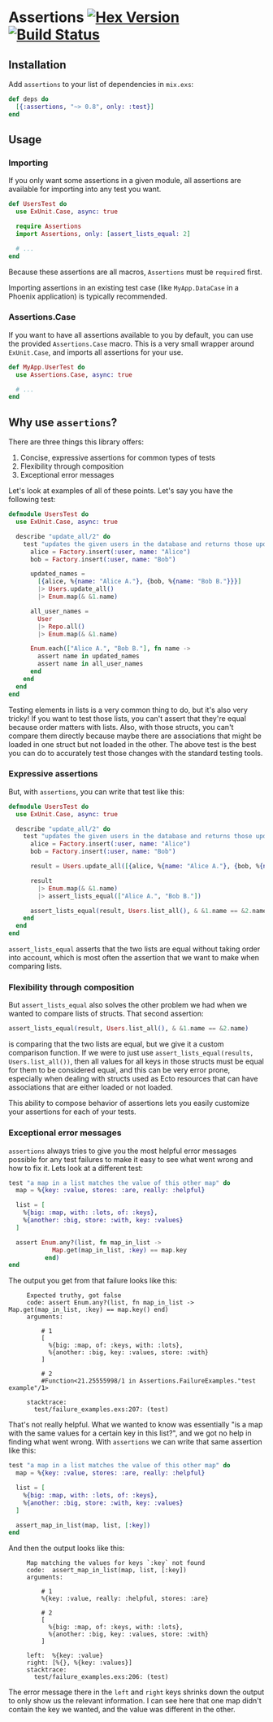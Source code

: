 # Assertions [![Hex Version](https://img.shields.io/hexpm/v/assertions.svg)](https://hex.pm/packages/assertions) [![Build Status](https://travis-ci.com/devonestes/assertions.svg?branch=master)](https://travis-ci.com/devonestes/assertions)

## Installation

Add `assertions` to your list of dependencies in `mix.exs`:

```elixir
def deps do
  [{:assertions, "~> 0.8", only: :test}]
end
```

## Usage

### Importing

If you only want some assertions in a given module, all assertions are available
for importing into any test you want.

```elixir
def UsersTest do
  use ExUnit.Case, async: true

  require Assertions
  import Assertions, only: [assert_lists_equal: 2]

  # ...
end
```

Because these assertions are all macros, `Assertions` must be `require`d first.

Importing assertions in an existing test case (like `MyApp.DataCase` in a
Phoenix application) is typically recommended.

### Assertions.Case

If you want to have all assertions available to you by default, you can use the
provided `Assertions.Case` macro. This is a very small wrapper around
`ExUnit.Case`, and imports all assertions for your use.

```elixir
def MyApp.UserTest do
  use Assertions.Case, async: true

  # ...
end
```

## Why use `assertions`?

There are three things this library offers:

1) Concise, expressive assertions for common types of tests
2) Flexibility through composition
3) Exceptional error messages

Let's look at examples of all of these points. Let's say you have the following
test:

```elixir
defmodule UsersTest do
  use ExUnit.Case, async: true

  describe "update_all/2" do
    test "updates the given users in the database and returns those updated users" do
      alice = Factory.insert(:user, name: "Alice")
      bob = Factory.insert(:user, name: "Bob")

      updated_names = 
        [{alice, %{name: "Alice A."}, {bob, %{name: "Bob B."}}}]
        |> Users.update_all()
        |> Enum.map(& &1.name)

      all_user_names =
        User
        |> Repo.all()
        |> Enum.map(& &1.name)

      Enum.each(["Alice A.", "Bob B."], fn name ->
        assert name in updated_names
        assert name in all_user_names
      end
    end
  end
end
```

Testing elements in lists is a very common thing to do, but it's also very
tricky! If you want to test those lists, you can't assert that they're equal
because order matters with lists. Also, with those structs, you can't compare
them directly because maybe there are associations that might be loaded in one
struct but not loaded in the other. The above test is the best you can do to
accurately test those changes with the standard testing tools.

### Expressive assertions

But, with `assertions`, you can write that test like this:

```elixir
defmodule UsersTest do
  use ExUnit.Case, async: true

  describe "update_all/2" do
    test "updates the given users in the database and returns those updated users" do
      alice = Factory.insert(:user, name: "Alice")
      bob = Factory.insert(:user, name: "Bob")

      result = Users.update_all([{alice, %{name: "Alice A."}, {bob, %{name: "Bob B."}}}

      result
        |> Enum.map(& &1.name)
        |> assert_lists_equal(["Alice A.", "Bob B."])

      assert_lists_equal(result, Users.list_all(), & &1.name == &2.name)
    end
  end
end
```

`assert_lists_equal` asserts that the two lists are equal without taking order
into account, which is most often the assertion that we want to make when
comparing lists.

### Flexibility through composition

But `assert_lists_equal` also solves the other problem we had when we wanted to
compare lists of structs. That second assertion:

```elixir
assert_lists_equal(result, Users.list_all(), & &1.name == &2.name)
```

is comparing that the two lists are equal, but we give it a custom comparison
function. If we were to just use `assert_lists_equal(results, Users.list_all())`,
then all values for all keys in those structs must be equal for them to be
considered equal, and this can be very error prone, especially when dealing with
structs used as Ecto resources that can have associations that are either loaded
or not loaded.

This ability to compose behavior of assertions lets you easily customize your
assertions for each of your tests.

### Exceptional error messages

`assertions` always tries to give you the most helpful error messages possible
for any test failures to make it easy to see what went wrong and how to fix it.
Lets look at a different test:

```elixir
test "a map in a list matches the value of this other map" do
  map = %{key: :value, stores: :are, really: :helpful}

  list = [
    %{big: :map, with: :lots, of: :keys},
    %{another: :big, store: :with, key: :values}
  ]

  assert Enum.any?(list, fn map_in_list ->
            Map.get(map_in_list, :key) == map.key
          end)
end
```

The output you get from that failure looks like this:

```
     Expected truthy, got false
     code: assert Enum.any?(list, fn map_in_list -> Map.get(map_in_list, :key) == map.key() end)
     arguments:

         # 1
         [
           %{big: :map, of: :keys, with: :lots},
           %{another: :big, key: :values, store: :with}
         ]

         # 2
         #Function<21.25555998/1 in Assertions.FailureExamples."test example"/1>

     stacktrace:
       test/failure_examples.exs:207: (test)
```

That's not really helpful. What we wanted to know was essentially "is a map with
the same values for a certain key in this list?", and we got no help in finding
what went wrong. With `assertions` we can write that same assertion like this:

```elixir
test "a map in a list matches the value of this other map" do
  map = %{key: :value, stores: :are, really: :helpful}

  list = [
    %{big: :map, with: :lots, of: :keys},
    %{another: :big, store: :with, key: :values}
  ]

  assert_map_in_list(map, list, [:key])
end
```

And then the output looks like this:

```
     Map matching the values for keys `:key` not found
     code:  assert_map_in_list(map, list, [:key])
     arguments:

         # 1
         %{key: :value, really: :helpful, stores: :are}

         # 2
         [
           %{big: :map, of: :keys, with: :lots},
           %{another: :big, key: :values, store: :with}
         ]

     left:  %{key: :value}
     right: [%{}, %{key: :values}]
     stacktrace:
       test/failure_examples.exs:206: (test)
```

The error message there in the `left` and `right` keys shrinks down the output
to only show us the relevant information. I can see here that one map didn't
contain the key we wanted, and the value was different in the other.

